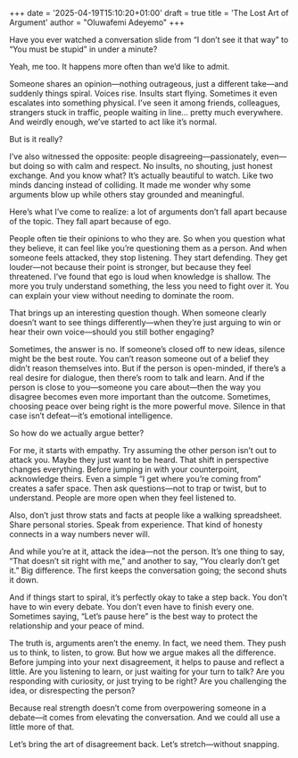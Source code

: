+++
date = '2025-04-19T15:10:20+01:00'
draft = true
title = 'The Lost Art of Argument'
author = "Oluwafemi Adeyemo"
+++

Have you ever watched a conversation slide from “I don’t see it that way” to “You must be stupid” in under a minute?

Yeah, me too. It happens more often than we’d like to admit.

Someone shares an opinion—nothing outrageous, just a different take—and suddenly things spiral. Voices rise. Insults start flying. Sometimes it even escalates into something physical. I’ve seen it among friends, colleagues, strangers stuck in traffic, people waiting in line... pretty much everywhere. And weirdly enough, we’ve started to act like it’s normal.

But is it really?

I’ve also witnessed the opposite: people disagreeing—passionately, even—but doing so with calm and respect. No insults, no shouting, just honest exchange. And you know what? It’s actually beautiful to watch. Like two minds dancing instead of colliding. It made me wonder why some arguments blow up while others stay grounded and meaningful.

Here’s what I’ve come to realize: a lot of arguments don’t fall apart because of the topic. They fall apart because of ego.

People often tie their opinions to who they are. So when you question what they believe, it can feel like you’re questioning them as a person. And when someone feels attacked, they stop listening. They start defending. They get louder—not because their point is stronger, but because they feel threatened. I’ve found that ego is loud when knowledge is shallow. The more you truly understand something, the less you need to fight over it. You can explain your view without needing to dominate the room.

That brings up an interesting question though. When someone clearly doesn’t want to see things differently—when they’re just arguing to win or hear their own voice—should you still bother engaging?

Sometimes, the answer is no. If someone’s closed off to new ideas, silence might be the best route. You can’t reason someone out of a belief they didn’t reason themselves into. But if the person is open-minded, if there’s a real desire for dialogue, then there’s room to talk and learn. And if the person is close to you—someone you care about—then the way you disagree becomes even more important than the outcome. Sometimes, choosing peace over being right is the more powerful move. Silence in that case isn’t defeat—it’s emotional intelligence.

So how do we actually argue better?

For me, it starts with empathy. Try assuming the other person isn’t out to attack you. Maybe they just want to be heard. That shift in perspective changes everything. Before jumping in with your counterpoint, acknowledge theirs. Even a simple “I get where you’re coming from” creates a safer space. Then ask questions—not to trap or twist, but to understand. People are more open when they feel listened to.

Also, don’t just throw stats and facts at people like a walking spreadsheet. Share personal stories. Speak from experience. That kind of honesty connects in a way numbers never will.

And while you’re at it, attack the idea—not the person. It’s one thing to say, “That doesn’t sit right with me,” and another to say, “You clearly don’t get it.” Big difference. The first keeps the conversation going; the second shuts it down.

And if things start to spiral, it’s perfectly okay to take a step back. You don’t have to win every debate. You don’t even have to finish every one. Sometimes saying, “Let’s pause here” is the best way to protect the relationship and your peace of mind.

The truth is, arguments aren’t the enemy. In fact, we need them. They push us to think, to listen, to grow. But how we argue makes all the difference. Before jumping into your next disagreement, it helps to pause and reflect a little. Are you listening to learn, or just waiting for your turn to talk? Are you responding with curiosity, or just trying to be right? Are you challenging the idea, or disrespecting the person?

Because real strength doesn’t come from overpowering someone in a debate—it comes from elevating the conversation. And we could all use a little more of that.

Let’s bring the art of disagreement back. Let’s stretch—without snapping.

